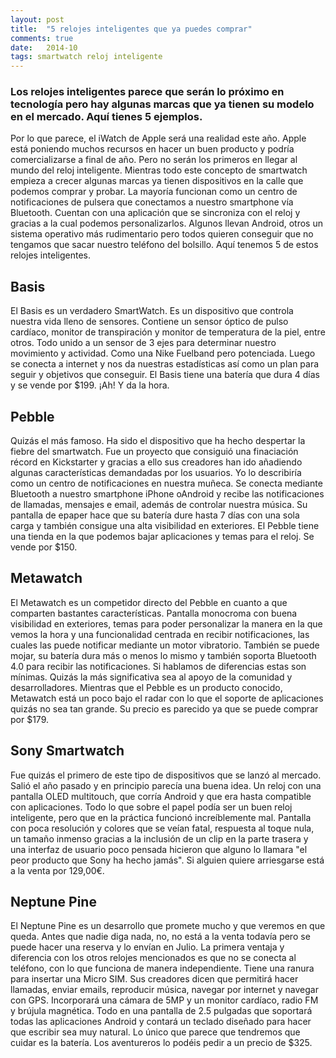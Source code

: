 ```yaml
---
layout: post
title:  "5 relojes inteligentes que ya puedes comprar"
comments: true
date:   2014-10
tags: smartwatch reloj inteligente
---
```

<h3>Los relojes inteligentes parece que serán lo próximo en tecnología pero hay algunas marcas que ya tienen su modelo en el mercado. Aquí tienes 5 ejemplos.</h3>

Por lo que parece, el iWatch de Apple será una realidad este año. Apple está poniendo muchos recursos en hacer un buen producto y podría comercializarse a final de año. Pero no serán los primeros en llegar al mundo del reloj inteligente. Mientras todo este concepto de smartwatch empieza a crecer algunas marcas ya tienen dispositivos en la calle que podemos comprar y probar. La mayoría funcionan como un centro de notificaciones de pulsera que conectamos a nuestro smartphone vía Bluetooth. Cuentan con una aplicación que se sincroniza con el reloj y gracias a la cual podemos personalizarlos. Algunos llevan Android, otros un sistema operativo más rudimentario pero todos quieren conseguir que no tengamos que sacar nuestro teléfono del bolsillo. Aquí tenemos 5 de estos relojes inteligentes.

## Basis

El Basis es un verdadero SmartWatch. Es un dispositivo que controla nuestra vida lleno de sensores. Contiene un sensor óptico de pulso cardíaco, monitor de transpiración y monitor de temperatura de la piel, entre otros. Todo unido a un sensor de 3 ejes para determinar nuestro movimiento y actividad. Como una Nike Fuelband pero potenciada. Luego se conecta a internet y nos da nuestras estadísticas así como un plan para seguir y objetivos que conseguir. El Basis tiene una batería que dura 4 días y se vende por $199. ¡Ah! Y da la hora.

## Pebble

Quizás el más famoso. Ha sido el dispositivo que ha hecho despertar la fiebre del smartwatch. Fue un proyecto que consiguió una finaciación récord en Kickstarter y gracias a ello sus creadores han ido añadiendo algunas características demandadas por los usuarios. Yo lo describiría como un centro de notificaciones en nuestra muñeca. Se conecta mediante Bluetooth a nuestro smartphone iPhone oAndroid y recibe las notificaciones de llamadas, mensajes e email, además de controlar nuestra música. Su pantalla de epaper hace que su batería dure hasta 7 días con una sola carga y también consigue una alta visibilidad en exteriores. El Pebble tiene una tienda en la que podemos bajar aplicaciones y temas para el reloj. Se vende por $150.

## Metawatch

El Metawatch es un competidor directo del Pebble en cuanto a que comparten bastantes características. Pantalla monocroma con buena visibilidad en exteriores, temas para poder personalizar la manera en la que vemos la hora y una funcionalidad centrada en recibir notificaciones, las cuales las puede notificar mediante un motor vibratorio. También se puede mojar, su batería dura más o menos lo mismo y también soporta Bluetooth 4.0 para recibir las notificaciones. Si hablamos de diferencias estas son mínimas. Quizás la más significativa sea al apoyo de la comunidad y desarrolladores. Mientras que el Pebble es un producto conocido, Metawatch está un poco bajo el radar con lo que el soporte de aplicaciones quizás no sea tan grande. Su precio es parecido ya que se puede comprar por $179.

## Sony Smartwatch

Fue quizás el primero de este tipo de dispositivos que se lanzó al mercado. Salió el año pasado y en principio parecía una buena idea. Un reloj con una pantalla OLED multitouch, que corría Android y que era hasta compatible con aplicaciones. Todo lo que sobre el papel podía ser un buen reloj inteligente, pero que en la práctica funcionó increíblemente mal. Pantalla con poca resolución y colores que se veían fatal, respuesta al toque nula, un tamaño inmenso gracias a la inclusión de un clip en la parte trasera y una interfaz de usuario poco pensada hicieron que alguno lo llamara "el peor producto que Sony ha hecho jamás". Si alguien quiere arriesgarse está a la venta por 129,00€.


## Neptune Pine


El Neptune Pine es un desarrollo que promete mucho y que veremos en que queda. Antes que nadie diga nada, no, no está a la venta todavía pero se puede hacer una reserva y lo envían en Julio. La primera ventaja y diferencia con los otros relojes mencionados es que no se conecta al teléfono, con lo que funciona de manera independiente. Tiene una ranura para insertar una Micro SIM. Sus creadores dicen que permitirá hacer llamadas, enviar emails, reproducir música, navegar por internet y navegar con GPS. Incorporará una cámara de 5MP y un monitor cardíaco, radio FM y brújula magnética. Todo en una pantalla de 2.5 pulgadas que soportará todas las aplicaciones Android y contará un teclado diseñado para hacer que escribir sea muy natural. Lo único que parece que tendremos que cuidar es la batería. Los aventureros lo podéis pedir a un precio de $325.

